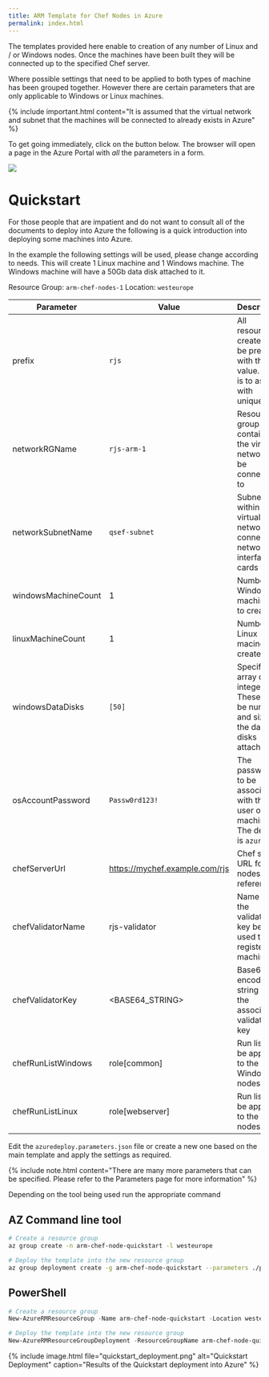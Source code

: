 ```yaml
---
title: ARM Template for Chef Nodes in Azure
permalink: index.html
---
```


The templates provided here enable to creation of any number of Linux and / or Windows nodes. Once the machines have been built they will be connected up to the specified Chef server.

Where possible settings that need to be applied to both types of machine has been grouped together. However there are certain parameters that are only applicable to Windows or Linux machines.

{% include important.html content="It is assumed that the virtual network and subnet that the machines will be connected to already exists in Azure" %}

To get going immediately, click on the button below. The browser will open a page in the Azure Portal with _all_ the parameters in a form.

<a href="https://portal.azure.com/#create/Microsoft.Template/uri/https%3A%2F%2Fraw.githubusercontent.com%2Fchef-partners%2Farm-chef-nodes%2Fmaster%2Fsrc%2Fazuredeploy.jsonc" target="_blank">
    <img src="http://azuredeploy.net/deploybutton.png"/>
</a>

# Quickstart

For those people that are impatient and do not want to consult all of the documents to deploy into Azure the following is a quick introduction into deploying some machines into Azure.

In the example the following settings will be used, please change according to needs. This will create 1 Linux machine and 1 Windows machine. The Windows machine will have a 50Gb data disk attached to it.

Resource Group: `arm-chef-nodes-1`
Location: `westeurope`

| Parameter | Value | Description |
|----|----|----|
| prefix | `rjs` | All resources created will be prefixed with this value. This is to assist with uniqueness |
| networkRGName | `rjs-arm-1` | Resource group containing the virtual network to be connected to |
| networkSubnetName | `qsef-subnet` | Subnet within the virtual network to connect the network interface cards to |
| windowsMachineCount | 1 | Number of Windows machines to create |
| linuxMachineCount | 1 | Number of Linux macines to create |
| windowsDataDisks | `[50]` | Specify an array of integers. These will be number and size of the data disks attached |
| osAccountPassword | `Passw0rd123!` | The password to be associated with the user on the machine. The default is `azure` |
| chefServerUrl | https://mychef.example.com/rjs | Chef server URL for the nodes to reference |
| chefValidatorName | rjs-validator | Name of the validator key being used to register the machines |
| chefValidatorKey | <BASE64_STRING> | Base64 encoded string of the associated validator key |
| chefRunListWindows | role[common] | Run list to be applied to the Windows nodes |
| chefRunListLinux | role[webserver] | Run list to be applied to the Linux nodes |

Edit the `azuredeploy.parameters.json` file or create a new one based on the main template and apply the settings as required.

{% include note.html content="There are many more parameters that can be specified. Please refer to the Parameters page for more information" %}

Depending on the tool being used run the appropriate command

## AZ Command line tool

```bash
# Create a resource group
az group create -n arm-chef-node-quickstart -l westeurope

# Deploy the template into the new resource group
az group deployment create -g arm-chef-node-quickstart --parameters ./parameters.dist.json --template-uri 
```

## PowerShell

```powershell
# Create a resource group
New-AzureRMResourceGroup -Name arm-chef-node-quickstart -Location westeurope

# Deploy the template into the new resource group
New-AzureRMResourceGroupDeployment -ResourceGroupName arm-chef-node-quickstart -TemplateParameterFile .\parameters.dist.json -TemplateUri 
```

{% include image.html file="quickstart_deployment.png" alt="Quickstart Deployment" caption="Results of the Quickstart deployment into Azure" %}
